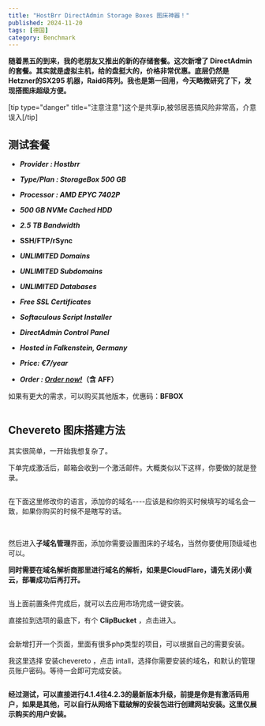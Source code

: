 ```yaml
---
title: "HostBrr DirectAdmin Storage Boxes 图床神器！"
published: 2024-11-20
tags: [德国]
category: Benchmark
---
```


**随着黑五的到来，我的老朋友又推出的新的存储套餐。这次新增了 DirectAdmin 的套餐。其实就是虚拟主机，给的盘挺大的，价格非常优惠。底层仍然是 Hetzner的SX295 机器，Raid6阵列。我也是第一回用，今天略微研究了下，发现搭图床超级方便。**

\[tip type="danger" title="注意注意"\]这个是共享ip,被邻居恶搞风险非常高，介意误入\[/tip\]

## 测试套餐

- **_Provider : Hostbrr_**

- **_Type/Plan : StorageBox 500 GB_**

- **_Processor : AMD EPYC 7402P_**

- **_500 GB NVMe Cached HDD_**

- **_2.5 TB Bandwidth_**

- **SSH/FTP/rSync**

- **_UNLIMITED Domains_**

- **_UNLIMITED Subdomains_**

- **_UNLIMITED Databases_**

- **_Free SSL Certificates_**

- **_Softaculous Script Installer_**

- **_DirectAdmin Control Panel_**

- **_Hosted in Falkenstein, Germany_**

- **_Price: €7/year_**

- **_Order : [Order now!](https://my.hostbrr.com/order/main/packages/BF2024/?group_id=63&currency=EUR/a/MzQw)_（含 AFF）**

如果有更大的需求，可以购买其他版本，优惠码：**BFBOX**

<picture>
    <source srcset="https://s3.catcat.blog/images/2024/11/image-25.avif" type="image/avif">
    <source srcset="https://s3.catcat.blog/images/2024/11/image-25.webp" type="image/webp">
    <img src="https://s3.catcat.blog/images/2024/11/image-25.jpg" alt="" loading="lazy">
</picture>

## Chevereto 图床搭建方法

其实很简单，一开始我想复杂了。

下单完成激活后，邮箱会收到一个激活邮件。大概类似以下这样，你要做的就是登录。

<picture>
    <source srcset="https://s3.catcat.blog/images/2024/11/image-17.avif" type="image/avif">
    <source srcset="https://s3.catcat.blog/images/2024/11/image-17.webp" type="image/webp">
    <img src="https://s3.catcat.blog/images/2024/11/image-17.jpg" alt="" loading="lazy">
</picture>

在下面这里修改你的语言，添加你的域名----应该是和你购买时候填写的域名会一致，如果你购买的时候不是瞎写的话。

<picture>
    <source srcset="https://s3.catcat.blog/images/2024/11/image-19.avif" type="image/avif">
    <source srcset="https://s3.catcat.blog/images/2024/11/image-19.webp" type="image/webp">
    <img src="https://s3.catcat.blog/images/2024/11/image-19.jpg" alt="" loading="lazy">
</picture>

<picture>
    <source srcset="https://s3.catcat.blog/images/2024/11/image-18.avif" type="image/avif">
    <source srcset="https://s3.catcat.blog/images/2024/11/image-18.webp" type="image/webp">
    <img src="https://s3.catcat.blog/images/2024/11/image-18.jpg" alt="" loading="lazy">
</picture>

然后进入**子域名管理**界面，添加你需要设置图床的子域名，当然你要使用顶级域也可以。

**同时需要在域名解析商那里进行域名的解析，如果是CloudFlare，请先关闭小黄云，部署成功后再打开。**

<picture>
    <source srcset="https://s3.catcat.blog/images/2024/11/image-20.avif" type="image/avif">
    <source srcset="https://s3.catcat.blog/images/2024/11/image-20.webp" type="image/webp">
    <img src="https://s3.catcat.blog/images/2024/11/image-20.jpg" alt="" loading="lazy">
</picture>

当上面前置条件完成后，就可以去应用市场完成一键安装。

直接拉到选项的最底下，有个 **ClipBucket** ，点击进入。

<picture>
    <source srcset="https://s3.catcat.blog/images/2024/11/image-21.avif" type="image/avif">
    <source srcset="https://s3.catcat.blog/images/2024/11/image-21.webp" type="image/webp">
    <img src="https://s3.catcat.blog/images/2024/11/image-21.jpg" alt="" loading="lazy">
</picture>

会新增打开一个页面，里面有很多php类型的项目，可以根据自己的需要安装。

我这里选择 安装chevereto ，点击 intall，选择你需要安装的域名，和默认的管理员账户密码。等待一会即可完成安装。

<picture>
    <source srcset="https://s3.catcat.blog/images/2024/11/image-23.avif" type="image/avif">
    <source srcset="https://s3.catcat.blog/images/2024/11/image-23.webp" type="image/webp">
    <img src="https://s3.catcat.blog/images/2024/11/image-23.jpg" alt="" loading="lazy">
</picture>

**经过测试，可以直接进行4.1.4往4.2.3的最新版本升级，前提是你是有激活码用户，如果是其他，可以自行从网络下载破解的安装包进行创建网站安装。这里仅展示购买的用户安装。**

<picture>
    <source srcset="https://s3.catcat.blog/images/2024/11/image-24.avif" type="image/avif">
    <source srcset="https://s3.catcat.blog/images/2024/11/image-24.webp" type="image/webp">
    <img src="https://s3.catcat.blog/images/2024/11/image-24.jpg" alt="" loading="lazy">
</picture>
